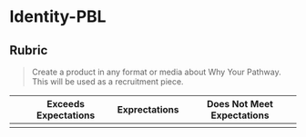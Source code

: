 # Identity-PBL

## Rubric

> Create a product in any format or media about Why Your Pathway. This will be used as a recruitment piece.

|  | Exceeds Expectations | Exprectations | Does Not Meet Expectations |
| - | - | - | - |
| | |
